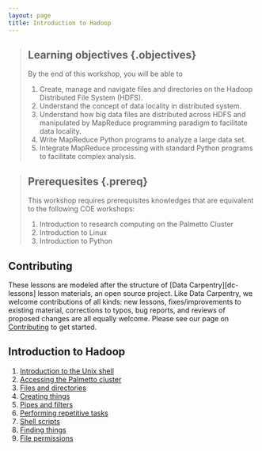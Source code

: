 ```yaml
---
layout: page
title: Introduction to Hadoop
---
```


> ## Learning objectives {.objectives}
>
> By the end of this workshop, you will be able to
>
> 1. Create, manage and navigate files and directories on
>    the Hadoop Distributed File System (HDFS).
> 2. Understand the concept of data locality in distributed system.
> 3. Understand how big data files are distributed across HDFS and manipulated by MapReduce programming paradigm to facilitate data locality.
> 3. Write MapReduce Python programs to analyze a large data set.
> 4. Integrate MapReduce processing with standard Python programs to facilitate complex analysis.

> ## Prerequesites {.prereq}
> This workshop requires prerequisites knowledges that are equivalent to the following COE workshops:
> 1. Introduction to research computing on the Palmetto Cluster
> 2. Introduction to Linux
> 3. Introduction to Python

## Contributing

These lessons are modeled after the structure of
[Data Carpentry][dc-lessons] lesson materials,
an open source project.
Like Data Carpentry, we welcome contributions
of all kinds:
new lessons,
fixes/improvements to existing material,
corrections to typos,
bug reports,
and reviews of proposed changes are all equally welcome.
Please see our page on [Contributing][contributing]
to get started.

## Introduction to Hadoop

1. [Introduction to the Unix shell](00-intro.html)
2. [Accessing the Palmetto cluster](01-accessing-palmetto.html)
3. [Files and directories](02-filedir.html)
4. [Creating things](03-create.html)
5. [Pipes and filters](04-pipefilter.html)
6. [Performing repetitive tasks](05-loop.html)
7. [Shell scripts](06-shell-scripts.html)
8. [Finding things](07-find.html)
9. [File permissions](08-permissions.html)

[swc-lessons]: https://software-carpentry.org/lessons/
[contributing]: https://github.com/shwina/hpc-novice/blob/gh-pages/CONTRIBUTING.md

